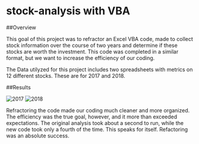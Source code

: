 # stock-analysis with VBA

##Overview

This goal of this project was to refractor an Excel VBA code, made to collect stock information over the course of two years and determine if these stocks are worth the investment. This code was completed in a similar format, but we want to increase the efficiency of our coding.

The Data utilyzed for this project includes two spreadsheets with metrics on 12 different stocks. These are for 2017 and 2018. 

##Results 

![2017](VBA_Challenge_2017.png)
![2018](VBA_Challenge_2018.png)

Refractoring the code made our coding much cleaner and more organized. The efficiency was the true goal, however, and it more than exceeded expectations. The original analysis took about a second to run, while the new code took only a fourth of the time. This speaks for itself. Refactoring was an absolute success.
